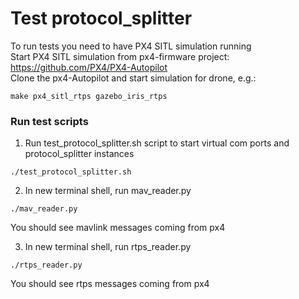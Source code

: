 # Test protocol_splitter

To run tests you need to have PX4 SITL simulation running<br>
Start PX4 SITL simulation from px4-firmware project: https://github.com/PX4/PX4-Autopilot<br>
Clone the px4-Autopilot and start simulation for drone, e.g.:
```
make px4_sitl_rtps gazebo_iris_rtps
```

### Run test scripts
1. Run test_protocol_splitter.sh script to start virtual com ports and protocol_splitter instances
```
./test_protocol_splitter.sh
```

2. In new terminal shell, run mav_reader.py
```
./mav_reader.py
```
You should see mavlink messages coming from px4

3. In new terminal shell, run rtps_reader.py
```
./rtps_reader.py
```
You should see rtps messages coming from px4
